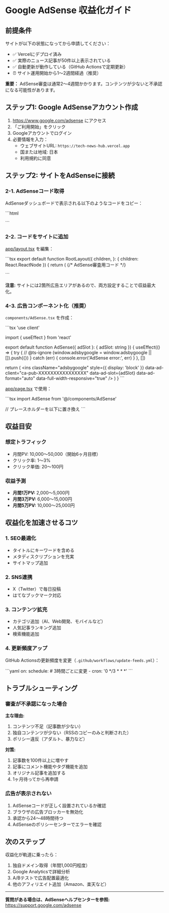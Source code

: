 # Google AdSense 収益化ガイド

## 前提条件

サイトが以下の状態になってから申請してください：

- ✅ Vercelにデプロイ済み
- ✅ 実際のニュース記事が50件以上表示されている
- ✅ 自動更新が動作している（GitHub Actionsで定期更新）
- ⏰ サイト運用開始から1〜2週間経過（推奨）

**重要：** AdSense審査は通常2〜4週間かかります。コンテンツが少ないと不承認になる可能性があります。

## ステップ1: Google AdSenseアカウント作成

1. https://www.google.com/adsense にアクセス
2. 「ご利用開始」をクリック
3. Googleアカウントでログイン
4. 必要情報を入力：
   - ウェブサイトURL: `https://tech-news-hub.vercel.app`
   - 国または地域: 日本
   - 利用規約に同意

## ステップ2: サイトをAdSenseに接続

### 2-1. AdSenseコード取得

AdSenseダッシュボードで表示される以下のようなコードをコピー：

\`\`\`html
<script async src="https://pagead2.googlesyndication.com/pagead/js/adsbygoogle.js?client=ca-pub-XXXXXXXXXXXXXXXX"
     crossorigin="anonymous"></script>
\`\`\`

### 2-2. コードをサイトに追加

[app/layout.tsx](app/layout.tsx) を編集：

\`\`\`tsx
export default function RootLayout({
  children,
}: {
  children: React.ReactNode
}) {
  return (
    <html lang="ja">
      <head>
        <meta name="viewport" content="width=device-width, initial-scale=1" />
        {/* AdSense審査用コード */}
        <script
          async
          src="https://pagead2.googlesyndication.com/pagead/js/adsbygoogle.js?client=ca-pub-XXXXXXXXXXXXXXXX"
          crossOrigin="anonymous"
        />
      </head>
      <body>{children}</body>
    </html>
  )
}
\`\`\`

### 2-3. デプロイ

\`\`\`bash
git add app/layout.tsx
git commit -m "🎯 Add Google AdSense code"
git push
\`\`\`

Vercelが自動デプロイします（約1〜2分）。

### 2-4. AdSenseで確認

AdSenseダッシュボードに戻り、「サイトにコードが見つかりました」と表示されたらOK。

## ステップ3: 審査待機

- 審査期間: 通常2〜4週間
- 審査中もサイトは通常通り運営を続けてください
- コンテンツを増やし続けることが重要

## ステップ4: 承認後の広告設定

### 4-1. 広告ユニット作成

AdSenseダッシュボードで：
1. 「広告」→「広告ユニットごと」
2. 「ディスプレイ広告」を選択
3. 名前: 「トップ広告」
4. 広告サイズ: レスポンシブ
5. 「作成」→広告コードをコピー

### 4-2. サイトに広告を配置

[app/page.tsx](app/page.tsx) の広告プレースホルダーを実際の広告コードに置き換え：

\`\`\`tsx
{/* 現在のプレースホルダー */}
<div className="ad-placeholder">
  Google AdSense広告エリア（申請後に実装）
</div>

{/* 以下に置き換え */}
<ins className="adsbygoogle"
     style={{display: 'block'}}
     data-ad-client="ca-pub-XXXXXXXXXXXXXXXX"
     data-ad-slot="YYYYYYYYYY"
     data-ad-format="auto"
     data-full-width-responsive="true"></ins>
<script>
     (adsbygoogle = window.adsbygoogle || []).push({});
</script>
\`\`\`

**注意:** サイトには2箇所広告エリアがあるので、両方設定することで収益最大化。

### 4-3. 広告コンポーネント化（推奨）

`components/AdSense.tsx` を作成：

\`\`\`tsx
'use client'

import { useEffect } from 'react'

export default function AdSense({
  adSlot
}: {
  adSlot: string
}) {
  useEffect(() => {
    try {
      // @ts-ignore
      (window.adsbygoogle = window.adsbygoogle || []).push({})
    } catch (err) {
      console.error('AdSense error:', err)
    }
  }, [])

  return (
    <ins
      className="adsbygoogle"
      style={{ display: 'block' }}
      data-ad-client="ca-pub-XXXXXXXXXXXXXXXX"
      data-ad-slot={adSlot}
      data-ad-format="auto"
      data-full-width-responsive="true"
    />
  )
}
\`\`\`

[app/page.tsx](app/page.tsx) で使用：

\`\`\`tsx
import AdSense from '@/components/AdSense'

// プレースホルダーを以下に置き換え
<AdSense adSlot="YYYYYYYYYY" />
\`\`\`

## 収益目安

### 想定トラフィック
- 月間PV: 10,000〜50,000（開始6ヶ月目標）
- クリック率: 1〜3%
- クリック単価: 20〜100円

### 収益予測
- **月間1万PV:** 2,000〜5,000円
- **月間3万PV:** 6,000〜15,000円
- **月間5万PV:** 10,000〜25,000円

## 収益化を加速させるコツ

### 1. SEO最適化
- タイトルにキーワードを含める
- メタディスクリプションを充実
- サイトマップ追加

### 2. SNS連携
- X（Twitter）で毎日投稿
- はてなブックマーク対応

### 3. コンテンツ拡充
- カテゴリ追加（AI、Web開発、モバイルなど）
- 人気記事ランキング追加
- 検索機能追加

### 4. 更新頻度アップ
GitHub Actionsの更新頻度を変更（`.github/workflows/update-feeds.yml`）：

\`\`\`yaml
on:
  schedule:
    # 3時間ごとに変更
    - cron: '0 */3 * * *'
\`\`\`

## トラブルシューティング

### 審査が不承認になった場合

**主な理由:**
1. コンテンツ不足（記事数が少ない）
2. 独自コンテンツが少ない（RSSのコピーのみと判断された）
3. ポリシー違反（アダルト、暴力など）

**対策:**
1. 記事数を100件以上に増やす
2. 記事にコメント機能やタグ機能を追加
3. オリジナル記事を追加する
4. 1ヶ月待ってから再申請

### 広告が表示されない

1. AdSenseコードが正しく設置されているか確認
2. ブラウザの広告ブロッカーを無効化
3. 承認から24〜48時間待つ
4. AdSenseのポリシーセンターでエラーを確認

## 次のステップ

収益化が軌道に乗ったら：
1. 独自ドメイン取得（年間1,000円程度）
2. Google Analyticsで詳細分析
3. A/Bテストで広告配置最適化
4. 他のアフィリエイト追加（Amazon、楽天など）

---

**質問がある場合は、AdSenseヘルプセンターを参照:**
https://support.google.com/adsense
